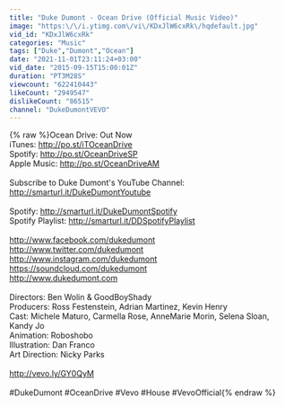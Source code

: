 ```yaml
---
title: "Duke Dumont - Ocean Drive (Official Music Video)"
image: "https:\/\/i.ytimg.com\/vi\/KDxJlW6cxRk\/hqdefault.jpg"
vid_id: "KDxJlW6cxRk"
categories: "Music"
tags: ["Duke","Dumont","Ocean"]
date: "2021-11-01T23:11:24+03:00"
vid_date: "2015-09-15T15:00:01Z"
duration: "PT3M28S"
viewcount: "622410443"
likeCount: "2949547"
dislikeCount: "86515"
channel: "DukeDumontVEVO"
---
```

{% raw %}Ocean Drive: Out Now<br />iTunes: <a rel="nofollow" target="blank" href="http://po.st/iTOceanDrive">http://po.st/iTOceanDrive</a><br />Spotify: <a rel="nofollow" target="blank" href="http://po.st/OceanDriveSP">http://po.st/OceanDriveSP</a><br />Apple Music: <a rel="nofollow" target="blank" href="http://po.st/OceanDriveAM">http://po.st/OceanDriveAM</a><br /><br />Subscribe to Duke Dumont's YouTube Channel: <a rel="nofollow" target="blank" href="http://smarturl.it/DukeDumontYoutube">http://smarturl.it/DukeDumontYoutube</a><br /><br />Spotify: <a rel="nofollow" target="blank" href="http://smarturl.it/DukeDumontSpotify">http://smarturl.it/DukeDumontSpotify</a><br />Spotify Playlist: <a rel="nofollow" target="blank" href="http://smarturl.it/DDSpotifyPlaylist">http://smarturl.it/DDSpotifyPlaylist</a><br /><br /><a rel="nofollow" target="blank" href="http://www.facebook.com/dukedumont">http://www.facebook.com/dukedumont</a><br /><a rel="nofollow" target="blank" href="http://www.twitter.com/dukedumont">http://www.twitter.com/dukedumont</a><br /><a rel="nofollow" target="blank" href="http://www.instagram.com/dukedumont">http://www.instagram.com/dukedumont</a><br /><a rel="nofollow" target="blank" href="https://soundcloud.com/dukedumont">https://soundcloud.com/dukedumont</a><br /><a rel="nofollow" target="blank" href="http://www.dukedumont.com">http://www.dukedumont.com</a><br /> <br />Directors: Ben Wolin &amp; GoodBoyShady<br />Producers: Ross Festenstein, Adrian Martinez, Kevin Henry<br />Cast: Michele Maturo, Carmella Rose, AnneMarie Morin, Selena Sloan, Kandy Jo<br />Animation: Roboshobo<br />Illustration: Dan Franco<br />Art Direction: Nicky Parks<br /><br /><a rel="nofollow" target="blank" href="http://vevo.ly/GY0QyM">http://vevo.ly/GY0QyM</a><br /><br /> #DukeDumont #OceanDrive #Vevo #House #VevoOfficial{% endraw %}
